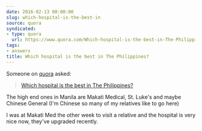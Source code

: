 ```yaml
---
date: 2016-02-13 00:00:00
slug: which-hospital-is-the-best-in
source: quora
syndicated:
- type: quora
  url: https://www.quora.com/Which-hospital-is-the-best-in-The-Philippines/answer/Roy-Tang
tags:
- answers
title: Which hospital is the best in The Philippines?
---
```


Someone on [quora](https://quora.com) asked:

> [Which hospital is the best in The Philippines?](https://www.quora.com/Which-hospital-is-the-best-in-The-Philippines/answer/Roy-Tang)


The high end ones in Manila are Makati Medical, St. Luke's and maybe Chinese General (I'm Chinese so many of my relatives like to go here)

I was at Makati Med the other week to visit a relative and the hospital is very nice now, they've upgraded recently.